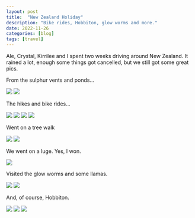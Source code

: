 ```yaml
---
layout: post
title:  "New Zealand Holiday"
description: "Bike rides, Hobbiton, glow worms and more."
date: 2022-11-26
categories: [blog]
tags: [travel]
---
```


Ale, Crystal, Kirrilee and I spent two weeks driving around New Zealand. It rained a lot, enough some things got cancelled, but we still got some great pics.

From the sulphur vents and ponds...


![](algae.jpg)
![](vents.jpg)

The hikes and bike rides...

![](water.jpg)
![](bike.jpg)
![](canyon.jpg)
![](green.jpg)

Went on a tree walk

![](tree.jpg)
![](treewalk.jpg)

We went on a luge. Yes, I won.

![](luge.jpg)

Visited the glow worms and some llamas.

![](worms.jpg)
![](llama.jpg)

And, of course, Hobbiton.

![](hobbiton.jpg)
![](bridge.jpg)
![](cover.jpg)